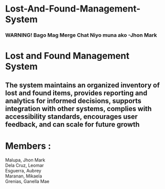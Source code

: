 
<h1>Lost-And-Found-Management-System</h1>

<h3>WARNING! Bago Mag Merge Chat Niyo muna ako 
-Jhon Mark </h3>


<h1>Lost and Found Management System</h1>
<h2>The system maintains an organized inventory of lost and found items, provides reporting and analytics for informed decisions, 
 supports integration with other systems, complies with accessibility standards, encourages user feedback, and can scale for future growth</h2>

<h1>Members :</h1>

 <div>
  Malupa, Jhon Mark <br>
  Dela Cruz, Leomar <br>
  Esguerra, Aubrey <br>
  Maranan, Mikaela <br>
  Grenias, Ganella Mae
 </div>
